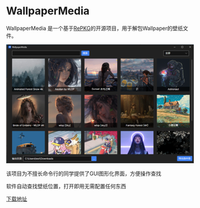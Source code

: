 # WallpaperMedia

WallpaperMedia 是一个基于[RePKG](https://github.com/notscuffed/repkg)的开源项目，用于解包Wallpaper的壁纸文件。

![软件界面](.github/images/0e6d2e73-1c52-4257-9ff5-99a6a6696ecd.png)

该项目为不擅长命令行的同学提供了GUI图形化界面，方便操作查找

软件自动查找壁纸位置，打开即用无需配置任何东西

[下载地址](https://github.com/tangxiaoqi-tangxiao/WallpaperMedia/releases)